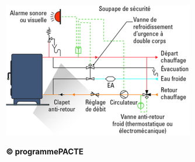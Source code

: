 ![](<images/Appareil de chauffage divisé à bûches - Eléments de sécurité de l’appareil à bouilleur - 22/_page_0_Figure_0.jpeg>)

## © programmePACTE